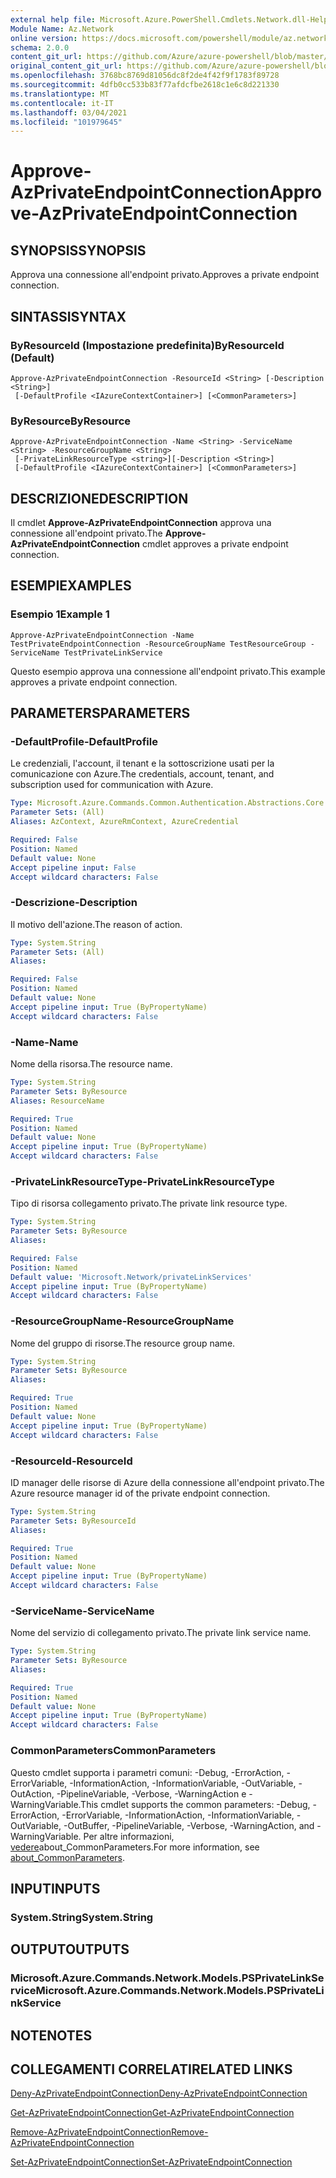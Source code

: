 ```yaml
---
external help file: Microsoft.Azure.PowerShell.Cmdlets.Network.dll-Help.xml
Module Name: Az.Network
online version: https://docs.microsoft.com/powershell/module/az.network/approve-azprivateendpointconnection
schema: 2.0.0
content_git_url: https://github.com/Azure/azure-powershell/blob/master/src/Network/Network/help/Approve-AzPrivateEndpointConnection.md
original_content_git_url: https://github.com/Azure/azure-powershell/blob/master/src/Network/Network/help/Approve-AzPrivateEndpointConnection.md
ms.openlocfilehash: 3768bc8769d81056dc8f2de4f42f9f1783f89728
ms.sourcegitcommit: 4dfb0cc533b83f77afdcfbe2618c1e6c8d221330
ms.translationtype: MT
ms.contentlocale: it-IT
ms.lasthandoff: 03/04/2021
ms.locfileid: "101979645"
---
```

# <span data-ttu-id="82c78-101">Approve-AzPrivateEndpointConnection</span><span class="sxs-lookup"><span data-stu-id="82c78-101">Approve-AzPrivateEndpointConnection</span></span>

## <span data-ttu-id="82c78-102">SYNOPSIS</span><span class="sxs-lookup"><span data-stu-id="82c78-102">SYNOPSIS</span></span>
<span data-ttu-id="82c78-103">Approva una connessione all'endpoint privato.</span><span class="sxs-lookup"><span data-stu-id="82c78-103">Approves a private endpoint connection.</span></span>

## <span data-ttu-id="82c78-104">SINTASSI</span><span class="sxs-lookup"><span data-stu-id="82c78-104">SYNTAX</span></span>

### <span data-ttu-id="82c78-105">ByResourceId (Impostazione predefinita)</span><span class="sxs-lookup"><span data-stu-id="82c78-105">ByResourceId (Default)</span></span>
```
Approve-AzPrivateEndpointConnection -ResourceId <String> [-Description <String>]
 [-DefaultProfile <IAzureContextContainer>] [<CommonParameters>]
```

### <span data-ttu-id="82c78-106">ByResource</span><span class="sxs-lookup"><span data-stu-id="82c78-106">ByResource</span></span>
```
Approve-AzPrivateEndpointConnection -Name <String> -ServiceName <String> -ResourceGroupName <String>
 [-PrivateLinkResourceType <string>][-Description <String>]
 [-DefaultProfile <IAzureContextContainer>] [<CommonParameters>]
```

## <span data-ttu-id="82c78-107">DESCRIZIONE</span><span class="sxs-lookup"><span data-stu-id="82c78-107">DESCRIPTION</span></span>
<span data-ttu-id="82c78-108">Il cmdlet **Approve-AzPrivateEndpointConnection** approva una connessione all'endpoint privato.</span><span class="sxs-lookup"><span data-stu-id="82c78-108">The **Approve-AzPrivateEndpointConnection** cmdlet approves a private endpoint connection.</span></span>

## <span data-ttu-id="82c78-109">ESEMPI</span><span class="sxs-lookup"><span data-stu-id="82c78-109">EXAMPLES</span></span>

### <span data-ttu-id="82c78-110">Esempio 1</span><span class="sxs-lookup"><span data-stu-id="82c78-110">Example 1</span></span>
```
Approve-AzPrivateEndpointConnection -Name TestPrivateEndpointConnection -ResourceGroupName TestResourceGroup -ServiceName TestPrivateLinkService
```

<span data-ttu-id="82c78-111">Questo esempio approva una connessione all'endpoint privato.</span><span class="sxs-lookup"><span data-stu-id="82c78-111">This example approves a private endpoint connection.</span></span>

## <span data-ttu-id="82c78-112">PARAMETERS</span><span class="sxs-lookup"><span data-stu-id="82c78-112">PARAMETERS</span></span>

### <span data-ttu-id="82c78-113">-DefaultProfile</span><span class="sxs-lookup"><span data-stu-id="82c78-113">-DefaultProfile</span></span>
<span data-ttu-id="82c78-114">Le credenziali, l'account, il tenant e la sottoscrizione usati per la comunicazione con Azure.</span><span class="sxs-lookup"><span data-stu-id="82c78-114">The credentials, account, tenant, and subscription used for communication with Azure.</span></span>

```yaml
Type: Microsoft.Azure.Commands.Common.Authentication.Abstractions.Core.IAzureContextContainer
Parameter Sets: (All)
Aliases: AzContext, AzureRmContext, AzureCredential

Required: False
Position: Named
Default value: None
Accept pipeline input: False
Accept wildcard characters: False
```

### <span data-ttu-id="82c78-115">-Descrizione</span><span class="sxs-lookup"><span data-stu-id="82c78-115">-Description</span></span>
<span data-ttu-id="82c78-116">Il motivo dell'azione.</span><span class="sxs-lookup"><span data-stu-id="82c78-116">The reason of action.</span></span>

```yaml
Type: System.String
Parameter Sets: (All)
Aliases:

Required: False
Position: Named
Default value: None
Accept pipeline input: True (ByPropertyName)
Accept wildcard characters: False
```

### <span data-ttu-id="82c78-117">-Name</span><span class="sxs-lookup"><span data-stu-id="82c78-117">-Name</span></span>
<span data-ttu-id="82c78-118">Nome della risorsa.</span><span class="sxs-lookup"><span data-stu-id="82c78-118">The resource name.</span></span>

```yaml
Type: System.String
Parameter Sets: ByResource
Aliases: ResourceName

Required: True
Position: Named
Default value: None
Accept pipeline input: True (ByPropertyName)
Accept wildcard characters: False
```

### <span data-ttu-id="82c78-119">-PrivateLinkResourceType</span><span class="sxs-lookup"><span data-stu-id="82c78-119">-PrivateLinkResourceType</span></span>
<span data-ttu-id="82c78-120">Tipo di risorsa collegamento privato.</span><span class="sxs-lookup"><span data-stu-id="82c78-120">The private link resource type.</span></span>

```yaml
Type: System.String
Parameter Sets: ByResource
Aliases:

Required: False
Position: Named
Default value: 'Microsoft.Network/privateLinkServices'
Accept pipeline input: True (ByPropertyName)
Accept wildcard characters: False
```

### <span data-ttu-id="82c78-121">-ResourceGroupName</span><span class="sxs-lookup"><span data-stu-id="82c78-121">-ResourceGroupName</span></span>
<span data-ttu-id="82c78-122">Nome del gruppo di risorse.</span><span class="sxs-lookup"><span data-stu-id="82c78-122">The resource group name.</span></span>

```yaml
Type: System.String
Parameter Sets: ByResource
Aliases:

Required: True
Position: Named
Default value: None
Accept pipeline input: True (ByPropertyName)
Accept wildcard characters: False
```

### <span data-ttu-id="82c78-123">-ResourceId</span><span class="sxs-lookup"><span data-stu-id="82c78-123">-ResourceId</span></span>
<span data-ttu-id="82c78-124">ID manager delle risorse di Azure della connessione all'endpoint privato.</span><span class="sxs-lookup"><span data-stu-id="82c78-124">The Azure resource manager id of the private endpoint connection.</span></span>

```yaml
Type: System.String
Parameter Sets: ByResourceId
Aliases:

Required: True
Position: Named
Default value: None
Accept pipeline input: True (ByPropertyName)
Accept wildcard characters: False
```

### <span data-ttu-id="82c78-125">-ServiceName</span><span class="sxs-lookup"><span data-stu-id="82c78-125">-ServiceName</span></span>
<span data-ttu-id="82c78-126">Nome del servizio di collegamento privato.</span><span class="sxs-lookup"><span data-stu-id="82c78-126">The private link service name.</span></span>

```yaml
Type: System.String
Parameter Sets: ByResource
Aliases:

Required: True
Position: Named
Default value: None
Accept pipeline input: True (ByPropertyName)
Accept wildcard characters: False
```


### <span data-ttu-id="82c78-127">CommonParameters</span><span class="sxs-lookup"><span data-stu-id="82c78-127">CommonParameters</span></span>
<span data-ttu-id="82c78-128">Questo cmdlet supporta i parametri comuni: -Debug, -ErrorAction, -ErrorVariable, -InformationAction, -InformationVariable, -OutVariable, -OutAction, -PipelineVariable, -Verbose, -WarningAction e -WarningVariable.</span><span class="sxs-lookup"><span data-stu-id="82c78-128">This cmdlet supports the common parameters: -Debug, -ErrorAction, -ErrorVariable, -InformationAction, -InformationVariable, -OutVariable, -OutBuffer, -PipelineVariable, -Verbose, -WarningAction, and -WarningVariable.</span></span> <span data-ttu-id="82c78-129">Per altre informazioni, [vedere](http://go.microsoft.com/fwlink/?LinkID=113216)about_CommonParameters.</span><span class="sxs-lookup"><span data-stu-id="82c78-129">For more information, see [about_CommonParameters](http://go.microsoft.com/fwlink/?LinkID=113216).</span></span>

## <span data-ttu-id="82c78-130">INPUT</span><span class="sxs-lookup"><span data-stu-id="82c78-130">INPUTS</span></span>

### <span data-ttu-id="82c78-131">System.String</span><span class="sxs-lookup"><span data-stu-id="82c78-131">System.String</span></span>

## <span data-ttu-id="82c78-132">OUTPUT</span><span class="sxs-lookup"><span data-stu-id="82c78-132">OUTPUTS</span></span>

### <span data-ttu-id="82c78-133">Microsoft.Azure.Commands.Network.Models.PSPrivateLinkService</span><span class="sxs-lookup"><span data-stu-id="82c78-133">Microsoft.Azure.Commands.Network.Models.PSPrivateLinkService</span></span>

## <span data-ttu-id="82c78-134">NOTE</span><span class="sxs-lookup"><span data-stu-id="82c78-134">NOTES</span></span>

## <span data-ttu-id="82c78-135">COLLEGAMENTI CORRELATI</span><span class="sxs-lookup"><span data-stu-id="82c78-135">RELATED LINKS</span></span>

[<span data-ttu-id="82c78-136">Deny-AzPrivateEndpointConnection</span><span class="sxs-lookup"><span data-stu-id="82c78-136">Deny-AzPrivateEndpointConnection</span></span>](./Deny-AzPrivateEndpointConnection.md)

[<span data-ttu-id="82c78-137">Get-AzPrivateEndpointConnection</span><span class="sxs-lookup"><span data-stu-id="82c78-137">Get-AzPrivateEndpointConnection</span></span>](./Get-AzPrivateEndpointConnection.md)

[<span data-ttu-id="82c78-138">Remove-AzPrivateEndpointConnection</span><span class="sxs-lookup"><span data-stu-id="82c78-138">Remove-AzPrivateEndpointConnection</span></span>](./Remove-AzPrivateEndpointConnection.md)

[<span data-ttu-id="82c78-139">Set-AzPrivateEndpointConnection</span><span class="sxs-lookup"><span data-stu-id="82c78-139">Set-AzPrivateEndpointConnection</span></span>](./Set-AzPrivateEndpointConnection.md)